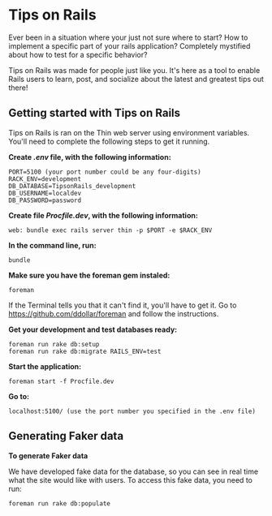 # Tips on Rails

Ever been in a situation where your just not sure where to start? How to implement a specific part of your rails application? Completely mystified about how to test for a specific behavior?

Tips on Rails was made for people just like you. It's here as a tool to enable Rails users to learn, post, and socialize about the latest and greatest tips out there!

## Getting started with Tips on Rails

Tips on Rails is ran on the Thin web server using environment variables. You'll need to complete the following steps to get it running.

**Create _.env_ file, with the following information:**

    PORT=5100 (your port number could be any four-digits)
    RACK_ENV=development
    DB_DATABASE=TipsonRails_development
    DB_USERNAME=localdev
    DB_PASSWORD=password 

**Create file _Procfile.dev_, with the following information:**

    web: bundle exec rails server thin -p $PORT -e $RACK_ENV

**In the command line, run:**

    bundle 

**Make sure you have the foreman gem instaled:**

    foreman

If the Terminal tells you that it can't find it, you'll have to get it. Go to https://github.com/ddollar/foreman and follow the instructions.


**Get your development and test databases ready:**

    foreman run rake db:setup
    foreman run rake db:migrate RAILS_ENV=test

**Start the application:**

    foreman start -f Procfile.dev

**Go to:**

    localhost:5100/ (use the port number you specified in the .env file)

## Generating Faker data

**To generate Faker data**
    
We have developed fake data for the database, so you can see in real time what the site would like with users. To access this fake data, you need to run:

    foreman run rake db:populate
    